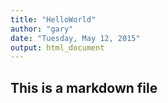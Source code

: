 ```yaml
---
title: "HelloWorld"
author: "gary"
date: "Tuesday, May 12, 2015"
output: html_document
---
```


## This is a markdown file